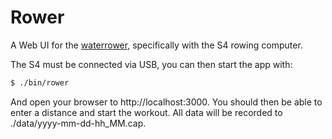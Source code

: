 # Rower

A Web UI for the [waterrower](http://www.waterrower.com/),
specifically with the S4 rowing computer.

The S4 must be connected via USB, you can then start the app with:

```bash
$ ./bin/rower
```

And open your browser to http://localhost:3000. You should then be
able to enter a distance and start the workout. All data will be
recorded to ./data/yyyy-mm-dd-hh_MM.cap. 

